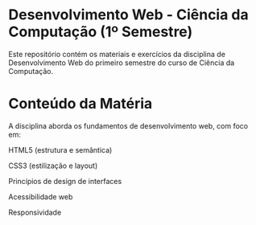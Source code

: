 # Desenvolvimento Web - Ciência da Computação (1º Semestre)
Este repositório contém os materiais e exercícios da disciplina de Desenvolvimento Web do primeiro semestre do curso de Ciência da Computação.

# Conteúdo da Matéria
A disciplina aborda os fundamentos de desenvolvimento web, com foco em:

HTML5 (estrutura e semântica)

CSS3 (estilização e layout)

Princípios de design de interfaces

Acessibilidade web

Responsividade
